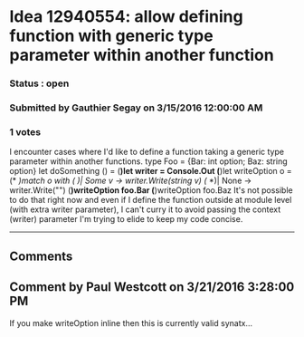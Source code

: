# Idea 12940554: allow defining function with generic type parameter within another function #

### Status : open

### Submitted by Gauthier Segay on 3/15/2016 12:00:00 AM

### 1 votes

I encounter cases where I'd like to define a function taking a generic type parameter within another functions.
type Foo = {Bar: int option; Baz: string option}
let doSomething () =
(**)let writer = Console.Out
(**)let writeOption o =
(* *)match o with
(* *)| Some v -> writer.Write(string v)
(* *)| None -> writer.Write("")
(**)writeOption foo.Bar
(**)writeOption foo.Baz
It's not possible to do that right now and even if I define the function outside at module level (with extra writer parameter), I can't curry it to avoid passing the context (writer) parameter I'm trying to elide to keep my code concise.


------------------------
## Comments


## Comment by Paul Westcott on 3/21/2016 3:28:00 PM
If you make writeOption inline then this is currently valid synatx...

